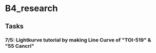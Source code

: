 # B4_research

## Tasks
### 7/5: Lightkurve tutorial by making Line Curve of "TOI-519" & "55 Cancri"
